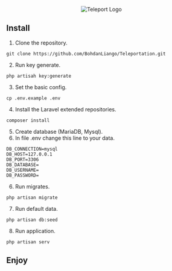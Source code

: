 



<p align="center"><img src="https://res.cloudinary.com/practicaldev/image/fetch/s--VGqIwoHR--/c_fill,f_auto,fl_progressive,h_320,q_auto,w_320/https://dev-to-uploads.s3.amazonaws.com/uploads/organization/profile_image/4464/54f08b51-b54b-44c5-8d6d-1c6639f52520.png" alt="Teleport Logo"></p>

## Install
1) Clone the repository.
```
git clone https://github.com/BohdanLiango/Teleportation.git
```
2) Run key generate.
```
php artisah key:generate
```
3) Set the basic config.
```
cp .env.example .env
```
4) Install the Laravel extended repositories.
```
composer install
```
5) Create database (MariaDB, Mysql).
6) In file .env change this line to your data.
```dotenv
DB_CONNECTION=mysql
DB_HOST=127.0.0.1
DB_PORT=3306
DB_DATABASE=
DB_USERNAME=
DB_PASSWORD=
```
6) Run migrates.
```
php artisan migrate
```
7) Run default data.
```
php artisan db:seed
```

8) Run application.
```
php artisan serv
```


## Enjoy
